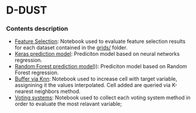 # D-DUST

### Contents description

- [Feature Selection](https://github.com/opengeolab/D-DUST/blob/thesis_MB/notebooks/fs_results.ipynb): Notebook used to evaluate feature selection results for each dataset contained in the [grids/](https://github.com/opengeolab/D-DUST/tree/thesis_MB/notebooks/grids) folder. 
- [Keras prediction model](https://github.com/opengeolab/D-DUST/blob/thesis_MB/notebooks/Keras_prediction_model.ipynb): Prediciton model based on neural networks regression.
- [Random Forest prediction model](https://github.com/opengeolab/D-DUST/blob/thesis_MB/notebooks/RandomForest_prediction_model.ipynb))): Prediciton model based on Random Forest regression.
- [Buffer via Knn](https://github.com/opengeolab/D-DUST/blob/thesis_MB/notebooks/buffer_knn.ipynb): Notebook used to increase cell with target variable, assignining it the values interpolated. Cell added are queried via K-nearest neighbors method.
- [Voting systems](https://github.com/opengeolab/D-DUST/blob/thesis_MB/notebooks/Vote_systems.ipynb): Notebook used to collect each voting system method in order to evaluate the most relavant variable;
